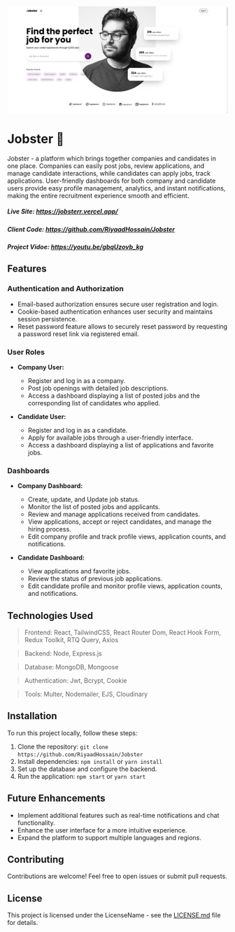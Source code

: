 ![alt text](/screenshots/jobster-home.png)

# Jobster 💼

Jobster - a platform which brings together companies and candidates in one place. Companies can easily post jobs, review applications, and manage candidate interactions, while candidates can apply jobs, track applications. User-friendly dashboards for both company and candidate users provide easy profile management, analytics, and instant notifications, making the entire recruitment experience smooth and efficient.

##### Live Site: https://jobsterr.vercel.app/

##### Client Code: https://github.com/RiyaadHossain/Jobster

##### Project Vidoe: https://youtu.be/gbqUzovb_kg

## Features

### Authentication and Authorization

- Email-based authorization ensures secure user registration and login.
- Cookie-based authentication enhances user security and maintains session persistence.
- Reset password feature allows to securely reset password by requesting a password reset link via registered email.

### User Roles

- **Company User:**

  - Register and log in as a company.
  - Post job openings with detailed job descriptions.
  - Access a dashboard displaying a list of posted jobs and the corresponding list of candidates who applied.

- **Candidate User:**
  - Register and log in as a candidate.
  - Apply for available jobs through a user-friendly interface.
  - Access a dashboard displaying a list of applications and favorite jobs.

### Dashboards

- **Company Dashboard:**

  - Create, update, and Update job status.
  - Monitor the list of posted jobs and applicants.
  - Review and manage applications received from candidates.
  - View applications, accept or reject candidates, and manage the hiring process.
  - Edit company profile and track profile views, application counts, and notifications.

- **Candidate Dashboard:**
  - View applications and favorite jobs.
  - Review the status of previous job applications.
  - Edit candidate profile and monitor profile views, application counts, and notifications.

## Technologies Used

> Frontend: React, TailwindCSS, React Router Dom, React Hook Form, Redux Toolkit, RTQ Query, Axios

> Backend: Node, Express.js

> Database: MongoDB, Mongoose

> Authentication: Jwt, Bcrypt, Cookie

> Tools: Multer, Nodemailer, EJS, Cloudinary

## Installation

To run this project locally, follow these steps:

1. Clone the repository: `git clone https://github.com/RiyaadHossain/Jobster`
2. Install dependencies: `npm install` or `yarn install`
3. Set up the database and configure the backend.
4. Run the application: `npm start` or `yarn start`

## Future Enhancements

- Implement additional features such as real-time notifications and chat functionality.
- Enhance the user interface for a more intuitive experience.
- Expand the platform to support multiple languages and regions.

## Contributing

Contributions are welcome! Feel free to open issues or submit pull requests.

## License

This project is licensed under the LicenseName - see the [LICENSE.md](LICENSE.md) file for details.
